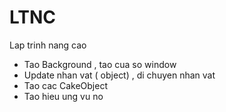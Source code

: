 # LTNC
Lap trinh nang cao 
- Tao Background , tao cua so window
- Update nhan vat ( object) , di chuyen nhan vat 
- Tao cac CakeObject 
- Tao hieu ung vu no 
